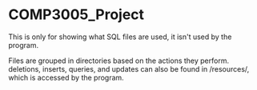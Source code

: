 # COMP3005_Project

This is only for showing what SQL files are used, it isn't used by the program.

Files are grouped in directories based on the actions they perform.
deletions, inserts, queries, and updates can also be found in /resources/, which is accessed by the program.
